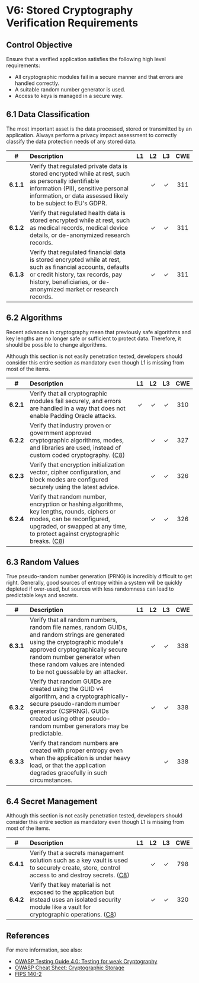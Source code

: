 # V6: Stored Cryptography Verification Requirements

## Control Objective

Ensure that a verified application satisfies the following high level requirements:

* All cryptographic modules fail in a secure manner and that errors are handled correctly.
* A suitable random number generator is used.
* Access to keys is managed in a secure way.

## 6.1 Data Classification

The most important asset is the data processed, stored or transmitted by an application. Always perform a privacy impact assessment to correctly classify the data protection needs of any stored data.

| # | Description | L1 | L2 | L3 | CWE |
| :---: | :--- | :---: | :---:| :---: | :---: |
| **6.1.1** | Verify that regulated private data is stored encrypted while at rest, such as personally identifiable information (PII), sensitive personal information, or data assessed likely to be subject to EU's GDPR. |  | ✓ | ✓ | 311 |
| **6.1.2** | Verify that regulated health data is stored encrypted while at rest, such as medical records, medical device details, or de-anonymized research records. |  | ✓ | ✓ | 311 |
| **6.1.3** | Verify that regulated financial data is stored encrypted while at rest, such as financial accounts, defaults or credit history, tax records, pay history, beneficiaries, or de-anonymized market or research records. |  | ✓ | ✓ | 311 |

## 6.2 Algorithms

Recent advances in cryptography mean that previously safe algorithms and key lengths are no longer safe or sufficient to protect data. Therefore, it should be possible to change algorithms.

Although this section is not easily penetration tested, developers should consider this entire section as mandatory even though L1 is missing from most of the items.

| # | Description | L1 | L2 | L3 | CWE |
| :---: | :--- | :---: | :---:| :---: | :---: |
| **6.2.1** | Verify that all cryptographic modules fail securely, and errors are handled in a way that does not enable Padding Oracle attacks. | ✓ | ✓ | ✓ | 310 |
| **6.2.2** | Verify that industry proven or government approved cryptographic algorithms, modes, and libraries are used, instead of custom coded cryptography. ([C8](https://www.owasp.org/index.php/OWASP_Proactive_Controls#tab=Formal_Numbering)) | | ✓ | ✓ | 327 |
| **6.2.3** | Verify that encryption initialization vector, cipher configuration, and block modes are configured securely using the latest advice. |  | ✓ | ✓ | 326 |
| **6.2.4** | Verify that random number, encryption or hashing algorithms, key lengths, rounds, ciphers or modes, can be reconfigured, upgraded, or swapped at any time, to protect against cryptographic breaks. ([C8](https://www.owasp.org/index.php/OWASP_Proactive_Controls#tab=Formal_Numbering)) | | ✓ | ✓ | 326 |

## 6.3 Random Values

True pseudo-random number generation (PRNG) is incredibly difficult to get right. Generally, good sources of entropy within a system will be quickly depleted if over-used, but sources with less randomness can lead to predictable keys and secrets.

| # | Description | L1 | L2 | L3 | CWE |
| :---: | :--- | :---: | :---:| :---: | :---: |
| **6.3.1** | Verify that all random numbers, random file names, random GUIDs, and random strings are generated using the cryptographic module's approved cryptographically secure random number generator when these random values are intended to be not guessable by an attacker. |  | ✓ | ✓ | 338 |
| **6.3.2** | Verify that random GUIDs are created using the GUID v4 algorithm, and a cryptographically-secure pseudo-random number generator (CSPRNG). GUIDs created using other pseudo-random number generators may be predictable. |  | ✓ | ✓ | 338 |
| **6.3.3** | Verify that random numbers are created with proper entropy even when the application is under heavy load, or that the application degrades gracefully in such circumstances. |  |  | ✓ | 338 |

## 6.4 Secret Management

Although this section is not easily penetration tested, developers should consider this entire section as mandatory even though L1 is missing from most of the items.

| # | Description | L1 | L2 | L3 | CWE |
| :---: | :--- | :---: | :---:| :---: | :---: |
| **6.4.1** | Verify that a secrets management solution such as a key vault is used to securely create, store, control access to and destroy secrets. ([C8](https://www.owasp.org/index.php/OWASP_Proactive_Controls#tab=Formal_Numbering)) | | ✓ | ✓ | 798 |
| **6.4.2** | Verify that key material is not exposed to the application but instead uses an isolated security module like a vault for cryptographic operations. ([C8](https://www.owasp.org/index.php/OWASP_Proactive_Controls#tab=Formal_Numbering)) | | ✓ | ✓ | 320 |

## References

For more information, see also:

* [OWASP Testing Guide 4.0: Testing for weak Cryptography](https://www.owasp.org/index.php/Testing_for_weak_Cryptography)
* [OWASP Cheat Sheet: Cryptographic Storage](https://www.owasp.org/index.php/Cryptographic_Storage_Cheat_Sheet)
* [FIPS 140-2](https://csrc.nist.gov/publications/detail/fips/140/2/final)
